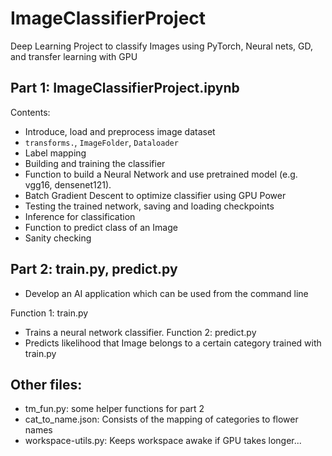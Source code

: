 # ImageClassifierProject
Deep Learning Project to classify Images using PyTorch, Neural nets, GD, and transfer learning with GPU

## Part 1: ImageClassifierProject.ipynb
Contents: 
- Introduce, load and preprocess image dataset
 - `transforms.`, `ImageFolder`, `Dataloader`
- Label mapping  
 - Building and training the classifier
  - Function to build a Neural Network and use pretrained model (e.g. vgg16, densenet121).
 - Batch Gradient Descent to optimize classifier using GPU Power
- Testing the trained network, saving and loading checkpoints
- Inference for classification
 - Function to predict class of an Image
 - Sanity checking

## Part 2: train.py, predict.py
- Develop an AI application which can be used from the command line
 
Function 1: train.py 
- Trains a neural network classifier. 
Function 2: predict.py 
- Predicts likelihood that Image belongs to a certain category trained with train.py

## Other files:
- tm_fun.py: some helper functions for part 2
- cat_to_name.json: Consists of the mapping of categories to flower names
- workspace-utils.py: Keeps workspace awake if GPU takes longer...
